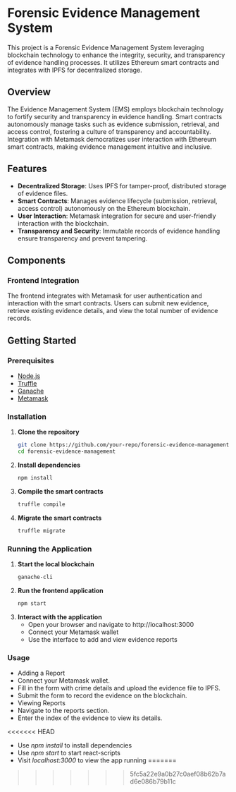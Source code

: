 # Forensic Evidence Management System

This project is a Forensic Evidence Management System leveraging blockchain technology to enhance the integrity, security, and transparency of evidence handling processes. It utilizes Ethereum smart contracts and integrates with IPFS for decentralized storage.

## Overview

The Evidence Management System (EMS) employs blockchain technology to fortify security and transparency in evidence handling. Smart contracts autonomously manage tasks such as evidence submission, retrieval, and access control, fostering a culture of transparency and accountability. Integration with Metamask democratizes user interaction with Ethereum smart contracts, making evidence management intuitive and inclusive.

## Features

- **Decentralized Storage**: Uses IPFS for tamper-proof, distributed storage of evidence files.
- **Smart Contracts**: Manages evidence lifecycle (submission, retrieval, access control) autonomously on the Ethereum blockchain.
- **User Interaction**: Metamask integration for secure and user-friendly interaction with the blockchain.
- **Transparency and Security**: Immutable records of evidence handling ensure transparency and prevent tampering.

## Components

### Frontend Integration

The frontend integrates with Metamask for user authentication and interaction with the smart contracts. Users can submit new evidence, retrieve existing evidence details, and view the total number of evidence records.

## Getting Started

### Prerequisites

- [Node.js](https://nodejs.org/)
- [Truffle](https://www.trufflesuite.com/truffle)
- [Ganache](https://www.trufflesuite.com/ganache)
- [Metamask](https://metamask.io/)

### Installation

1. **Clone the repository**
   ```bash
   git clone https://github.com/your-repo/forensic-evidence-management.git
   cd forensic-evidence-management


2. **Install dependencies**
   ```bash
   npm install
4. **Compile the smart contracts**
   ```bash
   truffle compile
6. **Migrate the smart contracts**
   ```bash
   truffle migrate

### Running the Application

1. **Start the local blockchain**
   ```bash
   ganache-cli
2. **Run the frontend application**
   ```bash
   npm start
4. **Interact with the application**
   - Open your browser and navigate to http://localhost:3000
   - Connect your Metamask wallet
   - Use the interface to add and view evidence reports

### Usage
- Adding a Report
- Connect your Metamask wallet.
- Fill in the form with crime details and upload the evidence file to IPFS.
- Submit the form to record the evidence on the blockchain.
- Viewing Reports
- Navigate to the reports section.
- Enter the index of the evidence to view its details.

<<<<<<< HEAD
- Use *npm install* to install dependencies
- Use *npm start* to start react-scripts
- Visit *localhost:3000* to view the app running
=======
>>>>>>> 5fc5a22e9a0b27c0aef08b62b7ad6e086b79b11c
